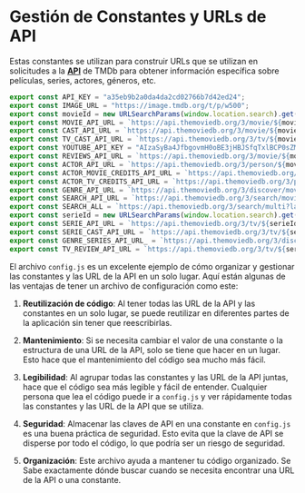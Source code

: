 # Gestión de Constantes y URLs de API

Estas constantes se utilizan para construir URLs que se utilizan en solicitudes a la [**API**](api.md) de TMDb para obtener información específica sobre películas, series, actores, géneros, etc.

```javascript title="config.js"
export const API_KEY = "a35eb9b2a0da4da2cd02766b7d42ed24";
export const IMAGE_URL = "https://image.tmdb.org/t/p/w500";
export const movieId = new URLSearchParams(window.location.search).get("id");
export const MOVIE_API_URL = `https://api.themoviedb.org/3/movie/${movieId}?api_key=${API_KEY}&language=es-ES`;
export const CAST_API_URL = `https://api.themoviedb.org/3/movie/${movieId}/credits?api_key=${API_KEY}&language=es-ES`;
export const TV_CAST_API_URL = `https://api.themoviedb.org/3/tv/${movieId}/credits?api_key=${API_KEY}&language=es-ES`;
export const YOUTUBE_API_KEY = "AIzaSyBa4JfbgovmH0oBE3jHBJSfqTxlBCP0sZM";
export const REVIEWS_API_URL = `https://api.themoviedb.org/3/movie/${movieId}/reviews?api_key=${API_KEY}&language=es-ES`;
export const ACTOR_API_URL = `https://api.themoviedb.org/3/person/${movieId}?api_key=${API_KEY}&language=es-ES`;
export const ACTOR_MOVIE_CREDITS_API_URL = `https://api.themoviedb.org/3/person/${movieId}/movie_credits?api_key=${API_KEY}&language=es-ES`;
export const ACTOR_TV_CREDITS_API_URL = `https://api.themoviedb.org/3/person/${movieId}/tv_credits?api_key=${API_KEY}&language=es-ES`;
export const GENRE_API_URL = `https://api.themoviedb.org/3/discover/movie?api_key=${API_KEY}&with_genres=${movieId}`;
export const SEARCH_API_URL = `https://api.themoviedb.org/3/search/movie?api_key=${API_KEY}&query=`;
export const SEARCH_ALL = `https://api.themoviedb.org/3/search/multi?language=es-ES&api_key=${API_KEY}&query=`;
export const serieId = new URLSearchParams(window.location.search).get("id");
export const SERIE_API_URL = `https://api.themoviedb.org/3/tv/${serieId}?api_key=${API_KEY}&language=es-ES`;
export const SERIE_CAST_API_URL = `https://api.themoviedb.org/3/tv/${serieId}/credits?api_key=${API_KEY}&language=es-ES`;
export const GENRE_SERIES_API_URL_ = `https://api.themoviedb.org/3/discover/tv?api_key=${API_KEY}&with_genres=${movieId}`;
export const TV_REVIEW_API_URL = `https://api.themoviedb.org/3/tv/${serieId}/reviews?api_key=${API_KEY}&language=en-`;
```

El archivo `config.js` es un excelente ejemplo de cómo organizar y gestionar las constantes y las URL de la API en un solo lugar. Aquí están algunas de las ventajas de tener un archivo de configuración como este:

1. **Reutilización de código**: Al tener todas las URL de la API y las constantes en un solo lugar, se puede reutilizar en diferentes partes de la aplicación sin tener que reescribirlas.

2. **Mantenimiento**: Si se necesita cambiar el valor de una constante o la estructura de una URL de la API, solo se tiene que hacer en un lugar. Esto hace que el mantenimiento del código sea mucho más fácil.

3. **Legibilidad**: Al agrupar todas las constantes y las URL de la API juntas, hace  que el código sea más legible y fácil de entender. Cualquier persona que lea el código puede ir a `config.js` y ver rápidamente todas las constantes y las URL de la API que se utiliza.

4. **Seguridad**: Almacenar las claves de API en una constante en `config.js` es una buena práctica de seguridad. Esto evita que la clave de API se disperse por todo el código, lo que podría ser un riesgo de seguridad.

5. **Organización**: Este archivo ayuda a mantener tu código organizado. Se Sabe exactamente dónde buscar cuando se necesita encontrar una URL de la API o una constante.

